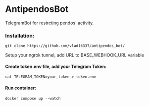 # AntipendosBot
TelegramBot for restrcting pendos' activity.

### Installation:
``` Shell
git clone https://github.com/vlad1k337/antipendos_bot/
```
Setup your ngrok tunnel, add URL to BASE_WEBHOOK_URL variable 

#### Create token.env file, add your Telegram Token:
``` Shell
cat TELEGRAM_TOKEN=your_token > token.env
```

#### Run container:
``` Shell
docker compose up --watch
```
